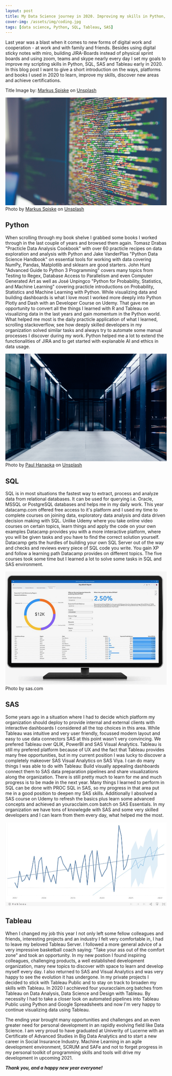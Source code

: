 ```yaml
---
layout: post
title: My Data Science journey in 2020. Improving my skills in Python, SQL, SAS and Tableau
cover-img: /assets/img/coding.jpg
tags: [data science, Python, SQL, Tableau, SAS]
---
```


Last year was a blast when it comes to new forms of digital work and cooperation - at work and with family and friends. 
Besides using digital sticky notes with miro, building JIRA-Boards instead of physical sprint boards and using zoom, teams and skype nearly every day I set my goals to improve my scripting skills in Python, SQL, SAS and Tableau early in 2020. In this blog post I want to give a short introduction on the ways, platforms and books I used in 2020 to learn, improve my skills, discover new areas and achieve certifications.

Title Image by: <span><a href="https://unsplash.com/@markusspiske?utm_source=unsplash&amp;utm_medium=referral&amp;utm_content=creditCopyText">Markus Spiske</a> on <a href="https://unsplash.com/s/photos/database?utm_source=unsplash&amp;utm_medium=referral&amp;utm_content=creditCopyText">Unsplash</a></span>

![sql](/assets/img/python.jpg)
<span>Photo by <a href="https://unsplash.com/@markusspiske?utm_source=unsplash&amp;utm_medium=referral&amp;utm_content=creditCopyText">Markus Spiske</a> on <a href="https://unsplash.com/s/photos/hack?utm_source=unsplash&amp;utm_medium=referral&amp;utm_content=creditCopyText">Unsplash</a></span>

## Python

When scrolling through my book shelve I grabbed some books I worked through in the last couple of years and browsed them again. Tomasz Drabas "Practicle Data Analysis Cookbook" with over 60 practicle recipes on data exploration and analysis with Python and Jake VanderPlas "Python Data Science Handbook" on essential tools for working with data covering NumPy, Pandas, Matplotlib and sklearn are good starters. John Hunt "Advanced Guide to Python 3 Programming" covers many topics from Testing to Regex, Database Access to Parallelism and even Computer Generated Art as well as José Unpingco "Python for Probability, Statistics, and Machine Learning" covering  practicle introductions on Probability, Statistics and Machine Learning with Python. 
While visualizing data and building dashboards is what I love most I worked more deeply into Python Plotly and Dash with an Developer Course on Udemy. That gave me an opportunity to convert all the things I learned with R and Tableau on visualizing data in the last years and gain momentum in the Python world.
What helped me most is the daily practicle application of what I learned, scrolling stackoverflow, see how deeply skilled developers in my organization solved similar tasks and always try to automate some manual processes I discover during my work. Python helped me a lot to extend the functionalities of JIRA and to get started with explanable AI and ethics in data usage.

![sql](/assets/img/sql.jpg)
<span>Photo by <a href="https://unsplash.com/@plhnk?utm_source=unsplash&amp;utm_medium=referral&amp;utm_content=creditCopyText">Paul Hanaoka</a> on <a href="https://unsplash.com/s/photos/server?utm_source=unsplash&amp;utm_medium=referral&amp;utm_content=creditCopyText">Unsplash</a></span>

## SQL

SQL is in most situations the fastest way to extract, process and analyze data from relational databases. It can be used for querying i.e. Oracle, MSSQL or PostgreSQL databases and helps me in my daily work. This year datacamp.com offered free access to it's platform and I used my time to complete courses on joining data, exploratory data analysis and data driven decision making with SQL. Unlike Udemy where you take online video courses on certain topics, learn things and apply the code on your own examples Datacamp provides you with a more interactive platform, where you will be given tasks and you have to find the correct solution yourself. Datacamp gets the hurdles of building your own SQL Server out of the way and checks and reviews every piece of SQL code you write. You gain XP and follow a learning path Datacamp provides on different topics. The five courses took some time but I learned a lot to solve some tasks in SQL and SAS environment.

![sas](/assets/img/sas.jpeg)
Photo by sas.com

## SAS

Some years ago in a situation where I had to decide which platform my organization should deploy to provide internal and external clients with interactive dashboards I considered all the top choices in this area. While Tableau was intuitive and very user friendly, focussed modern layout and easy to use data connectors SAS at this point wasn't very convincing. We prefered Tableau over QLIK, PowerBI and SAS Visual Analytics. Tableau is still my prefered platform because of UX and the fact that Tableau provides many free opportunities, but in my current position I was lucky to discover a completely makeover SAS Visual Analytics on SAS Viya. I can do many things I was able to do with Tableau: Build visually appealing dashboards connect them to SAS data preparation pipelines and share visualizations along the organization. There is still pretty much to learn for me and much progress is to be made in the next year.
Many things I learned to perform in SQL can be done with PROC SQL in SAS, so my progress in that area put me in a good position to deepen my SAS skills. Additionally I absolved a SAS course on Udemy to refresh the basics plus learn some advanced concepts and achieved an youracclaim.com batch on SAS Essentials. In my organization we have tons of knowlegde with SAS and some very skilled developers and I can learn from them every day, what helped me the most.

![tableau](/assets/img/tableau.jpeg)

## Tableau

When I changed my job this year I not only left some fellow colleagues and friends, interesting projects and an industry I felt very comfortable in, I had to leave my beloved Tableau Server. I followed a more general advice of a very impressive basketball coach saying: "Take your ass out of the comfort zone" and took an opportunity. In my new postion I found inspiring colleagues, challenging products, a well established development organization, many new topics to discover with space to learn and develop myself every day. I also returned to SAS and Visual Analytics and was very happy to see the evolution it has undergone.
In my private projects I decided to stick with Tableau Public and to stay on track to broaden my skills with Tableau. In 2020 I acchieved four youracclaim.org batches from Tableau on Data Analysis, Data Science and Design with Tableau. By necessity I had to take a closer look on automated pipelines into Tableau Public using Python and Google Spreadsheets and now I'm very happy to continue visualizing data using Tableau.

The ending year brought many opportunities and challenges and an even greater need for personal development in an rapidly evolving field like Data Science. I am very proud to have graduated at Univerity of Lucerne with an Certificate of Advanced Studies in Big Data Analytics and to start a new career in Social Insurance Industry. Machine Learning in an agile development environment, SCRUM and SAFe and not to forget progress in my personal toolkit of programming skills and tools will drive my development in upcoming 2021.

***Thank you, and a happy new year everyone!***
